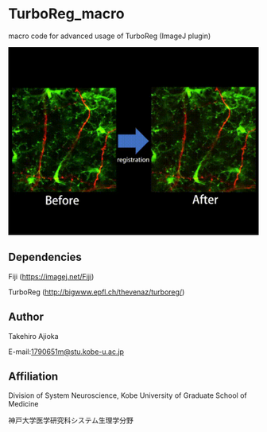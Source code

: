# TurboReg_macro
macro code for advanced usage of TurboReg (ImageJ plugin)

<img src="doc/demo.gif" width="800" align="below">

## Dependencies
Fiji (https://imagej.net/Fiji)

TurboReg (http://bigwww.epfl.ch/thevenaz/turboreg/)


## Author
Takehiro Ajioka 

E-mail:1790651m@stu.kobe-u.ac.jp

## Affiliation

Division of System Neuroscience, Kobe University of Graduate School of Medicine

神戸大学医学研究科システム生理学分野
